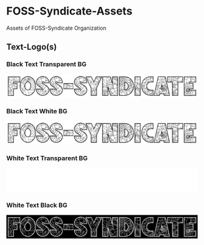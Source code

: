 # FOSS-Syndicate-Assets
Assets of FOSS-Syndicate Organization

## Text-Logo(s)

### Black Text Transparent BG
![](./Text-Logo/black-text-transparent-bg.png)

### Black Text White BG
![](./Text-Logo/black-text-white-bg.png)

### White Text Transparent BG
![](./Text-Logo/white-text-transparent-bg.png)

### White Text Black BG
![](./Text-Logo/white-text-black-bg.png)
